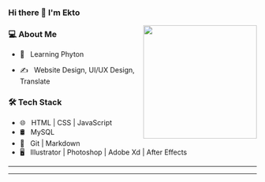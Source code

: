 ### Hi there 👋 I'm Ekto</h2>

<img align='right' src="https://media.giphy.com/media/MZWb0ZZyfgtxVMDu6d/giphy.gif" width="230">
<h3> 💻 About Me </h3>

- 🌱 &nbsp; Learning Phyton

- ✍️ &nbsp; Website Design, UI/UX Design, Translate
<h3>🛠 Tech Stack</h3>

- 🌐 &nbsp; HTML | CSS | JavaScript
- 🛢 &nbsp; MySQL 
- 🔧 &nbsp; Git | Markdown
- 🖥 &nbsp; Illustrator | Photoshop | Adobe Xd | After Effects
<hr>
</p>
<hr>
